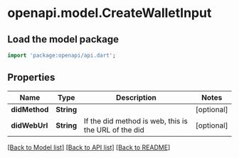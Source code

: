 # openapi.model.CreateWalletInput

## Load the model package

```dart
import 'package:openapi/api.dart';
```

## Properties

| Name          | Type       | Description                                          | Notes      |
| ------------- | ---------- | ---------------------------------------------------- | ---------- |
| **didMethod** | **String** |                                                      | [optional] |
| **didWebUrl** | **String** | If the did method is web, this is the URL of the did | [optional] |

[[Back to Model list]](../README.md#documentation-for-models) [[Back to API list]](../README.md#documentation-for-api-endpoints) [[Back to README]](../README.md)
